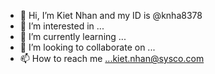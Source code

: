 - 👋 Hi, I’m Kiet Nhan and my ID is @knha8378
- 👀 I’m interested in ...
- 🌱 I’m currently learning ...
- 💞️ I’m looking to collaborate on ...
- 📫 How to reach me ...kiet.nhan@sysco.com

<!---
knha8378/knha8378 is a ✨ special ✨ repository because its `README.md` (this file) appears on your GitHub profile.
You can click the Preview link to take a look at your changes.
--->
